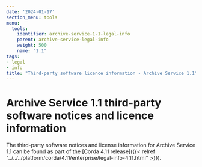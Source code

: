 ```yaml
---
date: '2024-01-17'
section_menu: tools
menu:
  tools:
    identifier: archive-service-1-1-legal-info
    parent: archive-service-legal-info
    weight: 500
    name: "1.1"
tags:
- legal
- info
title: "Third-party software licence information - Archive Service 1.1"
---
```


# Archive Service 1.1 third-party software notices and licence information

The third-party software notices and license information for Archive Service 1.1 can be found as part of the [Corda 4.11 release]({{< relref "../../../platform/corda/4.11/enterprise/legal-info-4.11.html" >}}).